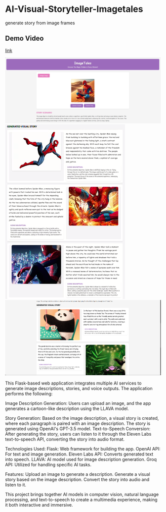 # AI-Visual-Storyteller-Imagetales
generate story from image frames
## Demo Video
[link](https://www.linkedin.com/posts/thaslim-vs_ai-machinelearning-python-activity-7262339032800460800-i8vR)

![assets/screenshot.png](https://github.com/Thaslim42/AI-Visual-Storyteller-Imagetales/blob/7baf1c75586291f9591457d0be601ad18250a137/Screenshot%202024-11-12%20150903.png)
![screenshot2.png](https://github.com/Thaslim42/AI-Visual-Storyteller-Imagetales/blob/main/Screenshot%202024-11-14%20220040.png)
![screenshot3.png](https://github.com/Thaslim42/AI-Visual-Storyteller-Imagetales/blob/main/Screenshot%202024-11-12%20162222.png)


This Flask-based web application integrates multiple AI services to generate image descriptions, stories, and voice outputs. The application performs the following:

Image Description Generation: Users can upload an image, and the app generates a cartoon-like description using the LLAVA model.

Story Generation: Based on the image description, a visual story is created, where each paragraph is paired with an image description. The story is generated using OpenAI's GPT-3.5 model.
Text-to-Speech Conversion: After generating the story, users can listen to it through the Eleven Labs text-to-speech API, converting the story into audio format.

Technologies Used:
Flask: Web framework for building the app.
OpenAI API: For text and image generation.
Eleven Labs API: Converts generated text into speech.
LLAVA: AI model used for image description generation.
Groq API: Utilized for handling specific AI tasks.

Features:
Upload an image to generate a description.
Generate a visual story based on the image description.
Convert the story into audio and listen to it.

This project brings together AI models in computer vision, natural language processing, and text-to-speech to create a multimedia experience, making it both interactive and immersive.

